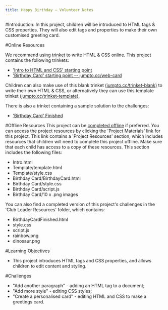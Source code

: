 ```yaml
---
title: Happy Birthday — Volunteer Notes
---
```


#Introduction:
In this project, children will be introduced to HTML tags & CSS properties. They will also edit tags and properties to make their own customised greeting card.

#Online Resources

We recommend using [trinket](https://trinket.io/) to write HTML & CSS online. This project contains the following trinkets:

+ ['Intro to HTML and CSS' starting point](https://trinket.io/html/850a678202)
+ ['Birthday Card' starting point  -- jumpto.cc/web-card](http://jumpto.cc/web-card)

Children can also make use of this blank trinket [(jumpto.cc/trinket-blank)](http://jumpto.cc/trinket-blank) to write their own HTML & CSS, or alternatively they can use this template trinket [(jumpto.cc/trinket-template)](http://jumpto.cc/trinket-template).

There is also a trinket containing a sample solution to the challenges:

+ ['Birthday Card' Finished](https://trinket.io/html/e996dc0380)

#Offline Resources
This project can be [completed offline](https://www.codeclubprojects.org/en-GB/resources/webdev-working-offline/) if preferred. You can access the project resources by clicking the 'Project Materials' link for this project. This link contains a 'Project Resources' section, which includes resources that children will need to complete this project offline. Make sure that each child has access to a copy of these resources. This section includes the following files:

+ Intro.html
+ Template/template.html
+ Template/style.css
+ Birthday Card/BirthdayCard.html
+ Birthday Card/style.css
+ Birthday Card/script.js
+ Birthday Card/10 x .png images

You can also find a completed version of this project's challenges in the 'Club Leader Resources' folder, which contains:

+ BirthdayCardFinished.html
+ style.css
+ script.js
+ rainbow.png
+ dinosaur.png

#Learning Objectives
+ This project introduces HTML tags and CSS properties, and allows children to edit content and styling.

#Challenges
+ "Add another paragraph" - adding an HTML tag to a document;
+ "Add more style" - editing CSS styles;
+ "Create a personalised card" - editing HTML and CSS to make a greetings card.
